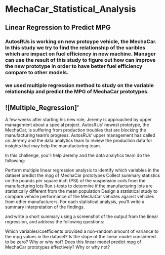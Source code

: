 # MechaCar_Statistical_Analysis
## Linear Regression to Predict MPG  
### AutosRUs is working on new protoype vehicle, the MechaCar. In this study we try to find the relationship of the varibles which are impact on fuel efficiency in new machine. Manager can use the result of this study to figure out how can improve the new prototype in order to have better fuel efficiency compare to other models. 
### we used multiple regression method to study on the variable relationship and predict the MPG of MechaCar prototypes.

![Multiple_Regression]'
-  
A few weeks after starting his new role, Jeremy is approached by upper management about a special project. AutosRUs’ newest prototype, the MechaCar, is suffering from production troubles that are blocking the manufacturing team’s progress. AutosRUs’ upper management has called on Jeremy and the data analytics team to review the production data for insights that may help the manufacturing team.

In this challenge, you’ll help Jeremy and the data analytics team do the following:

Perform multiple linear regression analysis to identify which variables in the dataset predict the mpg of MechaCar prototypes
Collect summary statistics on the pounds per square inch (PSI) of the suspension coils from the manufacturing lots
Run t-tests to determine if the manufacturing lots are statistically different from the mean population
Design a statistical study to compare vehicle performance of the MechaCar vehicles against vehicles from other manufacturers. For each statistical analysis, you’ll write a summary interpretation of the findings.

and write a short summary using a screenshot of the output from the linear regression, and address the following questions:

Which variables/coefficients provided a non-random amount of variance to the mpg values in the dataset?
Is the slope of the linear model considered to be zero? Why or why not?
Does this linear model predict mpg of MechaCar prototypes effectively? Why or why not?
